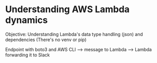 # Understanding AWS Lambda dynamics

Objective: Understanding Lambda's data type handling (json) and dependencies (There's no venv or pip)

Endpoint with boto3 and AWS CLI --> message to Lambda --> Lambda forwarding it to Slack

